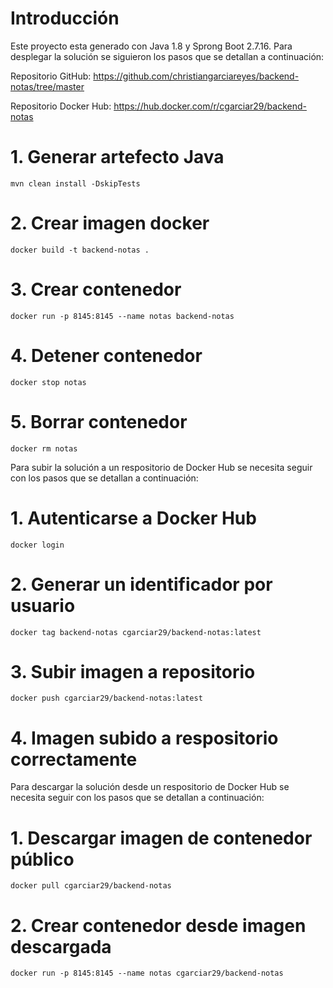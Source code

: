 # Introducción

Este proyecto esta generado con Java 1.8 y Sprong Boot 2.7.16. Para desplegar la solución se siguieron los pasos que se detallan a continuación:

Repositorio GitHub: https://github.com/christiangarciareyes/backend-notas/tree/master

Repositorio Docker Hub: https://hub.docker.com/r/cgarciar29/backend-notas

# 1. Generar artefecto Java

`mvn clean install -DskipTests`

# 2. Crear imagen docker

`docker build -t backend-notas .`

# 3. Crear contenedor

`docker run -p 8145:8145 --name notas backend-notas`

# 4. Detener contenedor

`docker stop notas`

# 5. Borrar contenedor

`docker rm notas`

Para subir la solución a un respositorio de Docker Hub se necesita seguir con los pasos que se detallan a continuación:

# 1. Autenticarse a Docker Hub

`docker login`

# 2. Generar un identificador por usuario

`docker tag backend-notas cgarciar29/backend-notas:latest`

# 3. Subir imagen a repositorio

`docker push cgarciar29/backend-notas:latest`

# 4. Imagen subido a respositorio correctamente

Para descargar la solución desde un respositorio de Docker Hub se necesita seguir con los pasos que se detallan a continuación:

# 1. Descargar imagen de contenedor público

`docker pull cgarciar29/backend-notas`

# 2. Crear contenedor desde imagen descargada

`docker run -p 8145:8145 --name notas cgarciar29/backend-notas`


